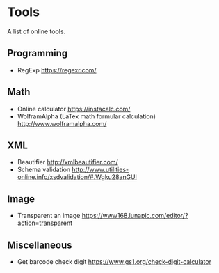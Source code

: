 # Tools

A list of online tools.

## Programming
- RegExp https://regexr.com/

## Math
- Online calculator https://instacalc.com/
- WolframAlpha (LaTex math formular calculation) http://www.wolframalpha.com/

## XML
- Beautifier http://xmlbeautifier.com/
- Schema validation http://www.utilities-online.info/xsdvalidation/#.Wgku28anGUl

## Image
- Transparent an image https://www168.lunapic.com/editor/?action=transparent

## Miscellaneous
- Get barcode check digit https://www.gs1.org/check-digit-calculator
